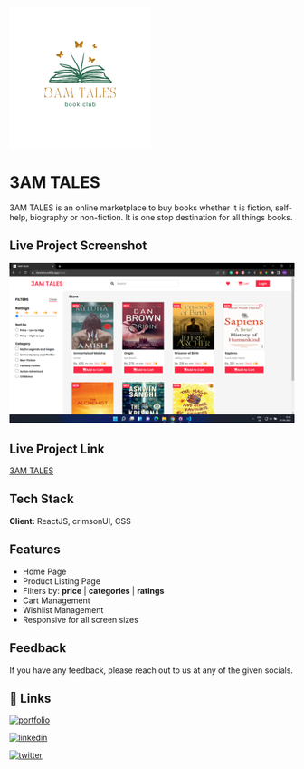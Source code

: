 ![Logo](./public/assets/images/3amtalesLogo.png)

# 3AM TALES

3AM TALES is an online marketplace to buy books whether it is fiction, self-help, biography or non-fiction. It is one stop destination for all things books.

## Live Project Screenshot

![](./public/assets/images/3amtales-ss.png)

## Live Project Link

[3AM TALES](https://3amtales.netlify.app/)

## Tech Stack

**Client:** ReactJS, crimsonUI, CSS

## Features

- Home Page
- Product Listing Page
- Filters by: **price** | **categories** | **ratings**
- Cart Management
- Wishlist Management
- Responsive for all screen sizes

## Feedback

If you have any feedback, please reach out to us at any of the given socials.

## 🔗 Links

[![portfolio](https://img.shields.io/badge/my_portfolio-000?style=for-the-badge&logo=ko-fi&logoColor=white)](https://omgaikwad.netlify.app/)

[![linkedin](https://img.shields.io/badge/linkedin-0A66C2?style=for-the-badge&logo=linkedin&logoColor=white)](https://www.linkedin.com/in/omgaikwad1/)

[![twitter](https://img.shields.io/badge/twitter-1DA1F2?style=for-the-badge&logo=twitter&logoColor=white)](https://twitter.com/OmGaikwad_)
